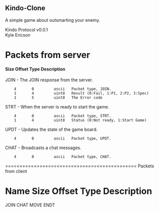 ## Kindo-Clone
A simple game about outsmarting your enemy.


Kindo Protocol v0.0.1  
Kyle Ericson




# Packets from server


#### Size    Offset    Type    Description

JOIN - The JOIN response from the server.

        4       0         ascii   Packet type, JOIN.
        1       4         uint8   Result (0:Fail, 1:P1, 2:P2, 3:Spec)
        1       5         uint8   The Error code

STRT - When the server is ready to start the game.

        4       0         ascii   Packet type, STRT.
        1       4         uint8   Status (0:Not ready, 1:Start Game)

UPDT - Updates the state of the game board.

        4       0         ascii   Packet type, UPDT.

CHAT - Broadcasts a chat messages.

        4       0         ascii   Packet type, CHAT.

==============================================
Packets from client

Name    Size    Offset    Type    Description
==============================================
JOIN
CHAT
MOVE
ENDT
